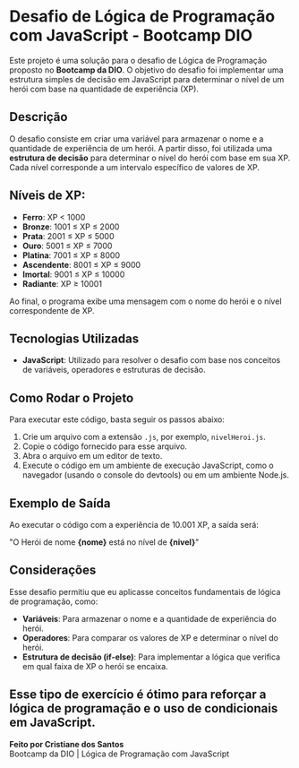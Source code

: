 # Desafio de Lógica de Programação com JavaScript - Bootcamp DIO

Este projeto é uma solução para o desafio de Lógica de Programação proposto no **Bootcamp da DIO**. O objetivo do desafio foi implementar uma estrutura simples de decisão em JavaScript para determinar o nível de um herói com base na quantidade de experiência (XP).

## Descrição

O desafio consiste em criar uma variável para armazenar o nome e a quantidade de experiência de um herói. A partir disso, foi utilizada uma **estrutura de decisão** para determinar o nível do herói com base em sua XP. Cada nível corresponde a um intervalo específico de valores de XP.

## Níveis de XP:

- **Ferro**: XP < 1000
- **Bronze**: 1001 ≤ XP ≤ 2000
- **Prata**: 2001 ≤ XP ≤ 5000
- **Ouro**: 5001 ≤ XP ≤ 7000
- **Platina**: 7001 ≤ XP ≤ 8000
- **Ascendente**: 8001 ≤ XP ≤ 9000
- **Imortal**: 9001 ≤ XP ≤ 10000
- **Radiante**: XP ≥ 10001

Ao final, o programa exibe uma mensagem com o nome do herói e o nível correspondente de XP.

## Tecnologias Utilizadas

- **JavaScript**: Utilizado para resolver o desafio com base nos conceitos de variáveis, operadores e estruturas de decisão.

## Como Rodar o Projeto

Para executar este código, basta seguir os passos abaixo:

1. Crie um arquivo com a extensão `.js`, por exemplo, `nivelHeroi.js`.
2. Copie o código fornecido para esse arquivo.
3. Abra o arquivo em um editor de texto.
4. Execute o código em um ambiente de execução JavaScript, como o navegador (usando o console do devtools) ou em um ambiente Node.js.

## Exemplo de Saída

Ao executar o código com a experiência de 10.001 XP, a saída será:

"O Herói de nome **{nome}** está no nível de **{nivel}**" 
## Considerações

Esse desafio permitiu que eu aplicasse conceitos fundamentais de lógica de programação, como:
- **Variáveis**: Para armazenar o nome e a quantidade de experiência do herói.
- **Operadores**: Para comparar os valores de XP e determinar o nível do herói.
- **Estrutura de decisão (if-else)**: Para implementar a lógica que verifica em qual faixa de XP o herói se encaixa.

Esse tipo de exercício é ótimo para reforçar a lógica de programação e o uso de condicionais em JavaScript.
---

**Feito por Cristiane dos Santos**  
Bootcamp da DIO | Lógica de Programação com JavaScript
